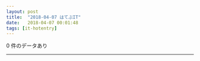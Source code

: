 ```yaml
---
layout: post
title:  "2018-04-07 はてぶIT"
date:   2018-04-07 00:01:48
tags: [it-hotentry]
---
```

0 件のデータあり

<hr>

